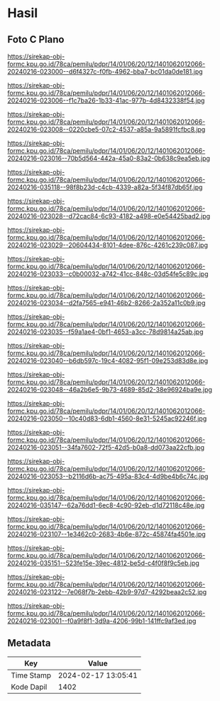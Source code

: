 # Hasil

## Foto C Plano

https://sirekap-obj-formc.kpu.go.id/78ca/pemilu/pdpr/14/01/06/20/12/1401062012066-20240216-023000--d6f4327c-f0fb-4962-bba7-bc01da0de181.jpg

https://sirekap-obj-formc.kpu.go.id/78ca/pemilu/pdpr/14/01/06/20/12/1401062012066-20240216-023006--f1c7ba26-1b33-41ac-977b-4d8432338f54.jpg

https://sirekap-obj-formc.kpu.go.id/78ca/pemilu/pdpr/14/01/06/20/12/1401062012066-20240216-023008--0220cbe5-07c2-4537-a85a-9a5891fcfbc8.jpg

https://sirekap-obj-formc.kpu.go.id/78ca/pemilu/pdpr/14/01/06/20/12/1401062012066-20240216-023016--70b5d564-442a-45a0-83a2-0b638c9ea5eb.jpg

https://sirekap-obj-formc.kpu.go.id/78ca/pemilu/pdpr/14/01/06/20/12/1401062012066-20240216-035118--98f8b23d-c4cb-4339-a82a-5f34f87db65f.jpg

https://sirekap-obj-formc.kpu.go.id/78ca/pemilu/pdpr/14/01/06/20/12/1401062012066-20240216-023028--d72cac84-6c93-4182-a498-e0e54425bad2.jpg

https://sirekap-obj-formc.kpu.go.id/78ca/pemilu/pdpr/14/01/06/20/12/1401062012066-20240216-023029--20604434-8101-4dee-876c-4261c239c087.jpg

https://sirekap-obj-formc.kpu.go.id/78ca/pemilu/pdpr/14/01/06/20/12/1401062012066-20240216-023033--c0b00032-a742-41cc-848c-03d54fe5c89c.jpg

https://sirekap-obj-formc.kpu.go.id/78ca/pemilu/pdpr/14/01/06/20/12/1401062012066-20240216-023034--d2fa7565-e941-46b2-8266-2a352a11c0b9.jpg

https://sirekap-obj-formc.kpu.go.id/78ca/pemilu/pdpr/14/01/06/20/12/1401062012066-20240216-023035--f59a1ae4-0bf1-4653-a3cc-78d9814a25ab.jpg

https://sirekap-obj-formc.kpu.go.id/78ca/pemilu/pdpr/14/01/06/20/12/1401062012066-20240216-023040--b6db597c-19c4-4082-95f1-09e253d83d8e.jpg

https://sirekap-obj-formc.kpu.go.id/78ca/pemilu/pdpr/14/01/06/20/12/1401062012066-20240216-023048--46a2b6e5-9b73-4689-85d2-38e96924ba9e.jpg

https://sirekap-obj-formc.kpu.go.id/78ca/pemilu/pdpr/14/01/06/20/12/1401062012066-20240216-023050--10c40d83-6db1-4560-8e31-5245ac92246f.jpg

https://sirekap-obj-formc.kpu.go.id/78ca/pemilu/pdpr/14/01/06/20/12/1401062012066-20240216-023051--34fa7602-72f5-42d5-b0a8-dd073aa22cfb.jpg

https://sirekap-obj-formc.kpu.go.id/78ca/pemilu/pdpr/14/01/06/20/12/1401062012066-20240216-023053--b2116d6b-ac75-495a-83c4-4d9be4b6c74c.jpg

https://sirekap-obj-formc.kpu.go.id/78ca/pemilu/pdpr/14/01/06/20/12/1401062012066-20240216-035147--62a76dd1-6ec8-4c90-92eb-d1d72118c48e.jpg

https://sirekap-obj-formc.kpu.go.id/78ca/pemilu/pdpr/14/01/06/20/12/1401062012066-20240216-023107--1e3462c0-2683-4b6e-872c-45874fa4501e.jpg

https://sirekap-obj-formc.kpu.go.id/78ca/pemilu/pdpr/14/01/06/20/12/1401062012066-20240216-035151--523fe15e-39ec-4812-be5d-c4f0f8f9c5eb.jpg

https://sirekap-obj-formc.kpu.go.id/78ca/pemilu/pdpr/14/01/06/20/12/1401062012066-20240216-023122--7e068f7b-2ebb-42b9-97d7-4292beaa2c52.jpg

https://sirekap-obj-formc.kpu.go.id/78ca/pemilu/pdpr/14/01/06/20/12/1401062012066-20240216-023001--f0a9f8f1-3d9a-4206-99b1-141ffc9af3ed.jpg


## Metadata

| Key        | Value               |
| ---------- | ------------------- |
| Time Stamp | 2024-02-17 13:05:41 |
| Kode Dapil | 1402                |



